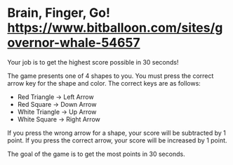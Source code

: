 # Brain, Finger, Go! https://www.bitballoon.com/sites/governor-whale-54657

Your job is to get the highest score possible in 30 seconds!

The game presents one of 4 shapes to you.  You must press the correct arrow key for the shape and color.  The correct keys are as follows:

* Red Triangle -> Left Arrow
* Red Square -> Down Arrow
* White Triangle -> Up Arrow
* White Square -> Right Arrow

If you press the wrong arrow for a shape, your score will be subtracted by 1 point.  If you press the correct arrow, your score will be increased by 1 point.

The goal of the game is to get the most points in 30 seconds.


